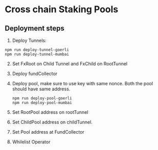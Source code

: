 # Cross chain Staking Pools


## Deployment steps 

1. Deploy Tunnels: 

```
npm run deploy-tunnel-goerli
npm run deploy-tunnel-mumbai
```
2. Set FxRoot on Child Tunnel and FxChild on RootTunnel 
3. Deploy fundCollector 
4. Deploy pool, make sure to use key with same nonce. Both the pool should have same address. 
   
   ```
   npm run deploy-pool-goerli
   npm run deploy-pool-mumbai
   ```

5. Set RootPool address on rootTunnel 
6. Set ChildPool address on childTunnel. 
7. Set Pool address at FundCollector   
8. Whilelist Operator